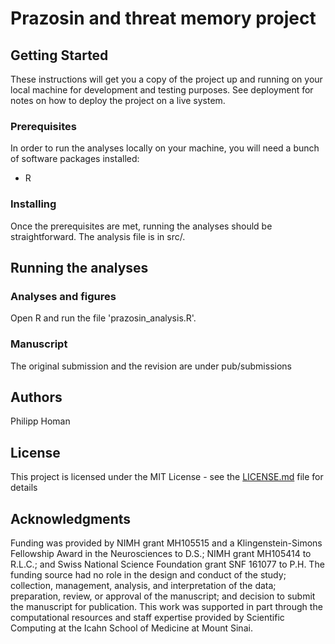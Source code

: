 # Prazosin and threat memory project

## Getting Started

These instructions will get you a copy of the project up and running on
your local machine for development and testing purposes. See deployment
for notes on how to deploy the project on a live system.

### Prerequisites

In order to run the analyses locally on your machine, you will need a
bunch of software packages installed:

* R

### Installing

Once the prerequisites are met, running the analyses should be
straightforward. The analysis file is in src/. 

## Running the analyses 

### Analyses and figures

Open R and run the file 'prazosin_analysis.R'.

### Manuscript

The original submission and the revision are under pub/submissions

## Authors

Philipp Homan

## License

This project is licensed under the MIT License - see the
[LICENSE.md](LICENSE.md) file for details

## Acknowledgments
Funding was provided by NIMH grant MH105515 and a Klingenstein-Simons
Fellowship Award in the Neurosciences to D.S.; NIMH grant MH105414 to
R.L.C.; and Swiss National Science Foundation grant SNF 161077 to
P.H. The funding source had no role in the design and conduct of the
study; collection, management, analysis, and interpretation of the data;
preparation, review, or approval of the manuscript; and decision to
submit the manuscript for publication. This work was supported in part
through the computational resources and staff expertise provided by
Scientific Computing at the Icahn School of Medicine at Mount Sinai.
